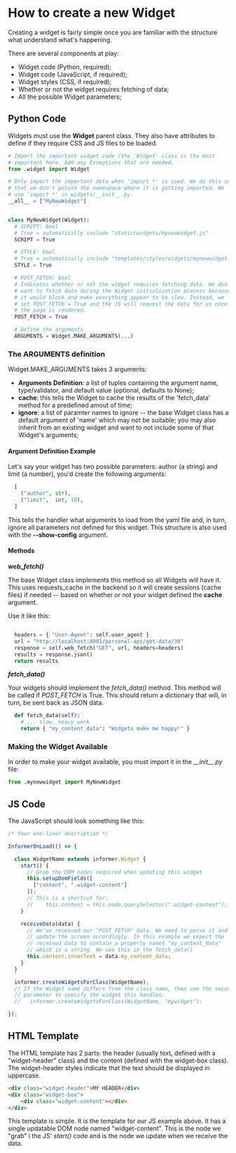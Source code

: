 # How to create a new Widget

Creating a widget is fairly simple once you are familiar with the
structure what understand what's happening.

There are several components at play:
- Widget code (Python, required);
- Widget code (JavaScript, if required);
- Widget styles (CSS, if required);
- Whether or not the widget requires fetching of data;
- All the possible Widget parameters;

## Python Code

Widgets must use the **Widget** parent class. They also have attributes
to define if they require CSS and JS files to be loaded.

```python
# Import the important widget code (the 'Widget' class is the most
# important here. Add any Exceptions that are needed.
from .widget import Widget

# Only import the important data when 'import *' is used. We do this so
# that we don't polute the namespace where it is getting imported. We
# use 'import *' in widgets/__init__.py.
__all__ = ["MyNewWidget"]


class MyNewWidget(Widget):
  # SCRIPT: bool
  # True = automatically include "static/widgets/mynewwidget.js"
  SCRIPT = True

  # STYLE: bool
  # True = automatically include "templates/styles/widgets/mynewwidget.css"
  STYLE = True

  # POST_FETCH: bool
  # Indicates whether or not the widget requires fetching data. We don't
  # want to fetch data during the Widget initialization process because
  # it would block and make everything appear to be slow. Instead, we
  # set POST_FETCH = True and the JS will request the data for us once
  # the page is rendered.
  POST_FETCH = True

  # Define the arguments
  ARGUMENTS = Widget.MAKE_ARGUMENTS(...)
```

### The **ARGUMENTS** definition

Widget.MAKE\_ARGUMENTS takes 3 arguments:
- **Arguments Definition**: a list of tuples containing the argument name,
type/validator, and default value (optional, defaults to None);
- **cache**: this tells the Widget to cache the results of the 'fetch\_data'
method for a predefined amout of time;
- **ignore**: a list of paramter names to ignore -- the base Widget class has
a default argument of 'name' which may not be suitable; you may also
inherit from an existing widget and want to not include some of that
Widget's arguments;

#### Argument Definition Example

Let's say your widget has two possible parameters: author (a string) and
limit (a number), you'd create the following arguments:

```python
  [
    ("author", str),
    ("limit",  int, 10),
  ]
```

This tells the handler what arguments to load from the yaml file and, in
turn, ignore all parameters not defined for this widget. This structure
is also used with the **--show-config** argument.


#### Methods

***web\_fetch()***

The base Widget class implements this method so all Widgets will have it.
This uses requests\_cache in the backend so it will create sessions (cache
files) if needed -- based on whether or not your widget defined the
**cache** argument.

Use it like this:
```python

  headers = { "User-Agent": self.user_agent }
  url = "http://localhost:8001/personal-api/get-data/30"
  response = self.web_fetch("GET", url, headers=headers)
  results = response.json()
  return results
```

***fetch\_data()***

Your widgets should implement the *fetch\_data()* method. This method will
be called if *POST\_FETCH* is True. This should return a dictionary that
will, in turn, be sent back as JSON data.

```python
  def fetch_data(self):
    # ... slow, heavy work
    return { "my_content_data": "Widgets make me happy!" }
```

### Making the Widget Available

In order to make your widget available, you must import it in the
*\_\_init\_\_.py* file:

```python
from .mynewwidget import MyNewWidget
```

## JS Code

The JavaScript should look something like this:

```javascript
/* Your one-liner description */

InformerOnLoad(() => {

  class WidgetName extends informer.Widget {
    start() {
      // Grab the DOM nodes required when updating this widget
      this.setupDomFields([
        ["content", ".widget-content"]
      ]);
      // This is a shortcut for:
      //    this.content = this.node.querySelector(".widget-content");
    }

    receiveData(data) {
      // We've received our "POST_FETCH" data. We need to parse it and
      // update the screen accordingly. In this example we expect the
      // received data to contain a property named "my_content_data"
      // which is a string. We see this in the fetch_data()
      this.content.innerText = data.my_content_data;
    }
  }

  informer.createWidgetsForClass(WidgetName);
  // If the Widget name differs from the class name, then use the second
  // parameter to specify the widget this handles:
  //   informer.createWidgetsForClass(WidgetName, "mywidget");

});

```

## HTML Template

The HTML template has 2 parts: the header (usually text, defined with
a "widget-header" class) and the content (defined with the widget-box
class). The widget-header styles indicate that the text should be
displayed in uppercase.

```html
<div class="widget-header">MY HEADER</div>
<div class="widget-box">
    <div class="widget-content"></div>
</div>
```

This template is simple. It is the template for our JS example above.
It has a single updatable DOM node named "widget-content". This is the
node we "grab" i the JS' *start()* code and is the node we update when we
receive the data.
